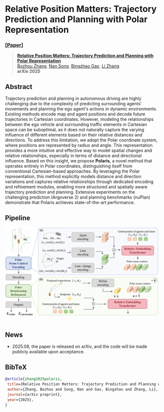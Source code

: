 # Relative Position Matters: Trajectory Prediction and Planning with Polar Representation
### [[Paper]](https://arxiv.org/abs/XXXX)

> [**Relative Position Matters: Trajectory Prediction and Planning with Polar Representation**](https://arxiv.org/abs/XXXX)            
> [Bozhou Zhang](https://zbozhou.github.io/), [Nan Song](https://scholar.google.com/citations?hl=zh-CN&user=wLZVtjEAAAAJ), [Bingzhao Gao](https://scholar.google.com/citations?user=GvK2l7sAAAAJ&hl=zh-TW&oi=ao), [Li Zhang](https://lzrobots.github.io)  
> **arXiv 2025**

## Abstract
Trajectory prediction and planning in autonomous driving are highly challenging due to the complexity of predicting surrounding agents' movements and planning the ego agent's actions in dynamic environments. Existing methods encode map and agent positions and decode future trajectories in Cartesian coordinates. However, modeling the relationships between the ego vehicle and surrounding traffic elements in Cartesian space can be suboptimal, as it does not naturally capture the varying influence of different elements based on their relative distances and directions. To address this limitation, we adopt the Polar coordinate system, where positions are represented by radius and angle. This representation provides a more intuitive and effective way to model spatial changes and relative relationships, especially in terms of distance and directional influence. Based on this insight, we propose **Polaris**, a novel method that operates entirely in Polar coordinates, distinguishing itself from conventional Cartesian-based approaches. By leveraging the Polar representation, this method explicitly models distance and direction variations and captures relative relationships through dedicated encoding and refinement modules, enabling more structured and spatially aware trajectory prediction and planning. Extensive experiments on the challenging prediction (Argoverse 2) and planning benchmarks (nuPlan) demonstrate that Polaris achieves state-of-the-art performance. 

## Pipeline
<div align="center">
  <img src="assets/main.png"/>
</div><br/>

## News
- 2025.08, the paper is released on arXiv, and the code will be made publicly available upon acceptance.

## BibTeX
```bibtex
@article{zhang2025polaris,
 title={Relative Position Matters: Trajectory Prediction and Planning with Polar Representation},
 author={Zhang, Bozhou and Song, Nan and Gao, Bingzhao and Zhang, Li},
 journal={arXiv preprint},
 year={2025},
}
```